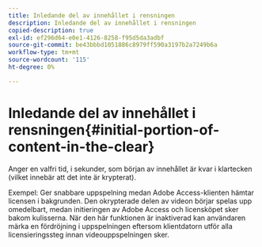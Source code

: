 ```yaml
---
title: Inledande del av innehållet i rensningen
description: Inledande del av innehållet i rensningen
copied-description: true
exl-id: ef296d64-e0e1-4126-8258-f95d5da3adbf
source-git-commit: be43bbbd1051886c8979ff590a3197b2a7249b6a
workflow-type: tm+mt
source-wordcount: '115'
ht-degree: 0%

---
```


# Inledande del av innehållet i rensningen{#initial-portion-of-content-in-the-clear}

Anger en valfri tid, i sekunder, som början av innehållet är kvar i klartecken (vilket innebär att det inte är krypterat).

Exempel: Ger snabbare uppspelning medan Adobe Access-klienten hämtar licensen i bakgrunden. Den okrypterade delen av videon börjar spelas upp omedelbart, medan initieringen av Adobe Access och licensköpet sker bakom kulisserna. När den här funktionen är inaktiverad kan användaren märka en fördröjning i uppspelningen eftersom klientdatorn utför alla licensieringssteg innan videouppspelningen sker.
